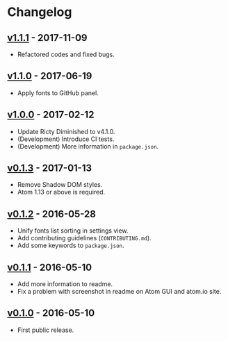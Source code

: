 # Changelog

## [v1.1.1] - 2017-11-09

* Refactored codes and fixed bugs.

## [v1.1.0] - 2017-06-19

* Apply fonts to GitHub panel.

## [v1.0.0] - 2017-02-12

* Update Ricty Diminished to v4.1.0.
* (Development) Introduce CI tests.
* (Development) More information in `package.json`.

## [v0.1.3] - 2017-01-13

* Remove Shadow DOM styles.
* Atom 1.13 or above is required.

## [v0.1.2] - 2016-05-28

* Unify fonts list sorting in settings view.
* Add contributing guidelines (`CONTRIBUTING.md`).
* Add some keywords to `package.json`.

## [v0.1.1] - 2016-05-10

* Add more information to readme.
* Fix a problem with screenshot in readme on Atom GUI and atom.io site.

## [v0.1.0] - 2016-05-10

* First public release.


[v1.1.1]: https://github.com/jmlntw/atom-fonts-cjk/releases/tag/v1.1.1
[v1.1.0]: https://github.com/jmlntw/atom-fonts-cjk/releases/tag/v1.1.0
[v1.0.0]: https://github.com/jmlntw/atom-fonts-cjk/releases/tag/v1.0.0
[v0.1.3]: https://github.com/jmlntw/atom-fonts-cjk/releases/tag/v0.1.3
[v0.1.2]: https://github.com/jmlntw/atom-fonts-cjk/releases/tag/v0.1.2
[v0.1.1]: https://github.com/jmlntw/atom-fonts-cjk/releases/tag/v0.1.1
[v0.1.0]: https://github.com/jmlntw/atom-fonts-cjk/releases/tag/v0.1.0
